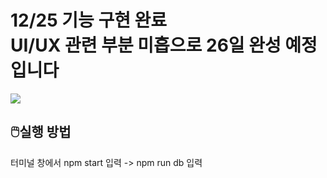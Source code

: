 
<h1>12/25 기능 구현 완료<br>
  UI/UX 관련 부분 미흡으로 26일 완성 예정입니다</h1>
 <img src='https://user-images.githubusercontent.com/80823659/209461470-93d8cf51-643c-4da8-b67b-db4e3a56f459.png'>
<h2>🖱️실행 방법</h2>
<p>    터미널 창에서 npm start 입력 -> npm run db 입력</p>

